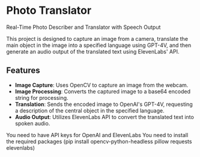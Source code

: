 # Photo Translator
Real-Time Photo Describer and Translator with Speech Output

This project is designed to capture an image from a camera, translate the main object in the image into a specified language using GPT-4V, and then generate an audio output of the translated text using ElevenLabs' API.

## Features

- **Image Capture**: Uses OpenCV to capture an image from the webcam.
- **Image Processing**: Converts the captured image to a base64 encoded string for processing.
- **Translation**: Sends the encoded image to OpenAI's GPT-4V, requesting a description of the central object in the specified language.
- **Audio Output**: Utilizes ElevenLabs API to convert the translated text into spoken audio.

You need to have API keys for OpenAI and ElevenLabs
You need to install the required packages (pip install opencv-python-headless pillow requests elevenlabs)



